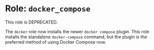 Role: `docker_compose`
======================

This role is DEPRECATED.

The `docker` role now installs the newer `docker compose` plugin.
This role installs the standalone `docker-compose` command, but the
plugin is the preferred method of using Docker Compose now.
